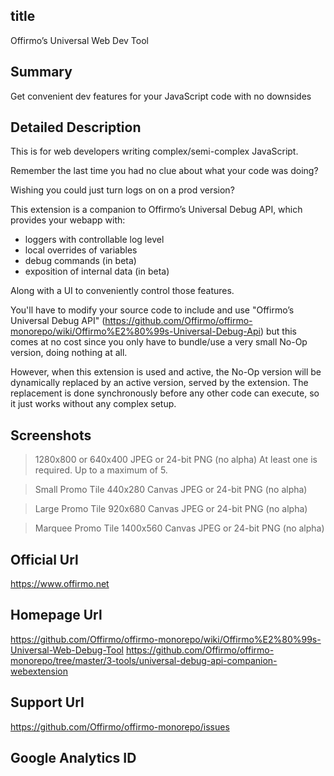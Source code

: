 
## title
Offirmo’s Universal Web Dev Tool

## Summary
Get convenient dev features for your JavaScript code with no downsides

## Detailed Description
This is for web developers writing complex/semi-complex JavaScript.

Remember the last time you had no clue about what your code was doing?

Wishing you could just turn logs on on a prod version?

This extension is a companion to Offirmo’s Universal Debug API, which provides your webapp with:
- loggers with controllable log level
- local overrides of variables
- debug commands (in beta)
- exposition of internal data (in beta)

Along with a UI to conveniently control those features.

You'll have to modify your source code to include and use "Offirmo’s Universal Debug API" (https://github.com/Offirmo/offirmo-monorepo/wiki/Offirmo%E2%80%99s-Universal-Debug-Api)
but this comes at no cost since you only have to bundle/use a very small No-Op version, doing nothing at all.

However, when this extension is used and active,
the No-Op version will be dynamically replaced by an active version,
served by the extension. The replacement is done synchronously before any other code can execute,
so it just works without any complex setup.



## Screenshots
> 1280x800 or 640x400
> JPEG or 24-bit PNG (no alpha)
> At least one is required. Up to a maximum of 5.

> Small Promo Tile
> 440x280 Canvas
> JPEG or 24-bit PNG (no alpha)

> Large Promo Tile
> 920x680 Canvas
> JPEG or 24-bit PNG (no alpha)

> Marquee Promo Tile
> 1400x560 Canvas
> JPEG or 24-bit PNG (no alpha)

## Official Url
https://www.offirmo.net

## Homepage Url
https://github.com/Offirmo/offirmo-monorepo/wiki/Offirmo%E2%80%99s-Universal-Web-Debug-Tool
https://github.com/Offirmo/offirmo-monorepo/tree/master/3-tools/universal-debug-api-companion-webextension

## Support Url
https://github.com/Offirmo/offirmo-monorepo/issues

## Google Analytics ID

